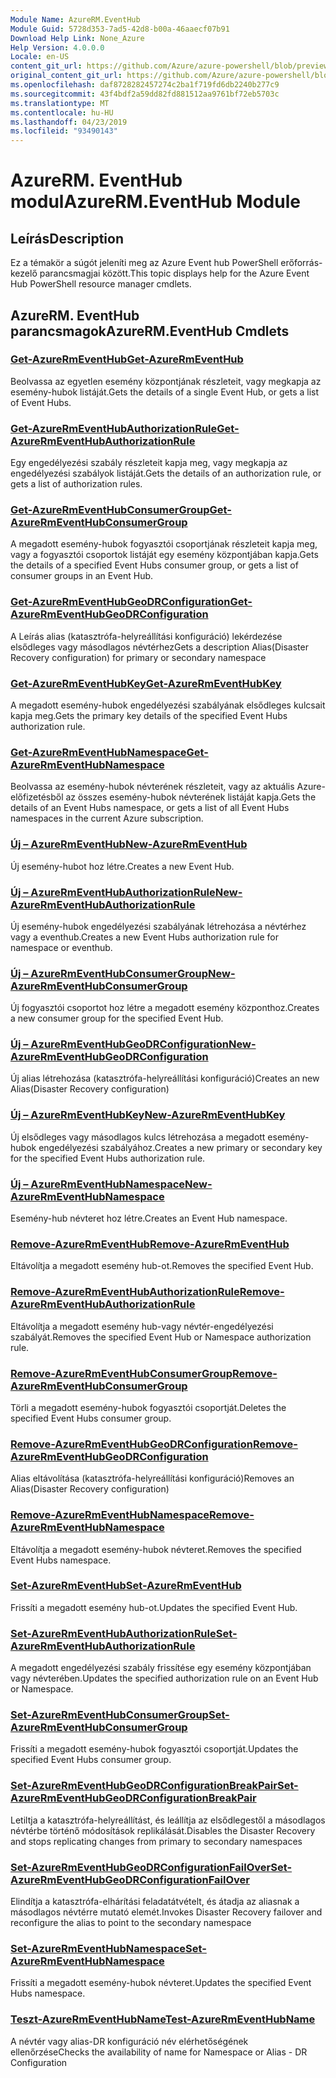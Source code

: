 ```yaml
---
Module Name: AzureRM.EventHub
Module Guid: 5728d353-7ad5-42d8-b00a-46aaecf07b91
Download Help Link: None_Azure
Help Version: 4.0.0.0
Locale: en-US
content_git_url: https://github.com/Azure/azure-powershell/blob/preview/src/ResourceManager/EventHub/Commands.EventHub/help/AzureRM.EventHub.md
original_content_git_url: https://github.com/Azure/azure-powershell/blob/preview/src/ResourceManager/EventHub/Commands.EventHub/help/AzureRM.EventHub.md
ms.openlocfilehash: daf8728282457274c2ba1f719fd6db2240b277c9
ms.sourcegitcommit: 43f4bdf2a59dd82fd881512aa9761bf72eb5703c
ms.translationtype: MT
ms.contentlocale: hu-HU
ms.lasthandoff: 04/23/2019
ms.locfileid: "93490143"
---
```

# <span data-ttu-id="a6eb2-101">AzureRM. EventHub modul</span><span class="sxs-lookup"><span data-stu-id="a6eb2-101">AzureRM.EventHub Module</span></span>
## <span data-ttu-id="a6eb2-102">Leírás</span><span class="sxs-lookup"><span data-stu-id="a6eb2-102">Description</span></span>
<span data-ttu-id="a6eb2-103">Ez a témakör a súgót jeleníti meg az Azure Event hub PowerShell erőforrás-kezelő parancsmagjai között.</span><span class="sxs-lookup"><span data-stu-id="a6eb2-103">This topic displays help for the Azure Event Hub PowerShell resource manager cmdlets.</span></span>

## <span data-ttu-id="a6eb2-104">AzureRM. EventHub parancsmagok</span><span class="sxs-lookup"><span data-stu-id="a6eb2-104">AzureRM.EventHub Cmdlets</span></span>
### [<span data-ttu-id="a6eb2-105">Get-AzureRmEventHub</span><span class="sxs-lookup"><span data-stu-id="a6eb2-105">Get-AzureRmEventHub</span></span>](Get-AzureRmEventHub.md)
<span data-ttu-id="a6eb2-106">Beolvassa az egyetlen esemény központjának részleteit, vagy megkapja az esemény-hubok listáját.</span><span class="sxs-lookup"><span data-stu-id="a6eb2-106">Gets the details of a single Event Hub, or gets a list of Event Hubs.</span></span>

### [<span data-ttu-id="a6eb2-107">Get-AzureRmEventHubAuthorizationRule</span><span class="sxs-lookup"><span data-stu-id="a6eb2-107">Get-AzureRmEventHubAuthorizationRule</span></span>](Get-AzureRmEventHubAuthorizationRule.md)
<span data-ttu-id="a6eb2-108">Egy engedélyezési szabály részleteit kapja meg, vagy megkapja az engedélyezési szabályok listáját.</span><span class="sxs-lookup"><span data-stu-id="a6eb2-108">Gets the details of an authorization rule, or gets a list of authorization rules.</span></span>

### [<span data-ttu-id="a6eb2-109">Get-AzureRmEventHubConsumerGroup</span><span class="sxs-lookup"><span data-stu-id="a6eb2-109">Get-AzureRmEventHubConsumerGroup</span></span>](Get-AzureRmEventHubConsumerGroup.md)
<span data-ttu-id="a6eb2-110">A megadott esemény-hubok fogyasztói csoportjának részleteit kapja meg, vagy a fogyasztói csoportok listáját egy esemény központjában kapja.</span><span class="sxs-lookup"><span data-stu-id="a6eb2-110">Gets the details of a specified Event Hubs consumer group, or gets a list of consumer groups in an Event Hub.</span></span>

### [<span data-ttu-id="a6eb2-111">Get-AzureRmEventHubGeoDRConfiguration</span><span class="sxs-lookup"><span data-stu-id="a6eb2-111">Get-AzureRmEventHubGeoDRConfiguration</span></span>](Get-AzureRmEventHubGeoDRConfiguration.md)
<span data-ttu-id="a6eb2-112">A Leírás alias (katasztrófa-helyreállítási konfiguráció) lekérdezése elsődleges vagy másodlagos névtérhez</span><span class="sxs-lookup"><span data-stu-id="a6eb2-112">Gets a description Alias(Disaster Recovery configuration) for primary or secondary namespace</span></span>

### [<span data-ttu-id="a6eb2-113">Get-AzureRmEventHubKey</span><span class="sxs-lookup"><span data-stu-id="a6eb2-113">Get-AzureRmEventHubKey</span></span>](Get-AzureRmEventHubKey.md)
<span data-ttu-id="a6eb2-114">A megadott esemény-hubok engedélyezési szabályának elsődleges kulcsait kapja meg.</span><span class="sxs-lookup"><span data-stu-id="a6eb2-114">Gets the primary key details of the specified Event Hubs authorization rule.</span></span>

### [<span data-ttu-id="a6eb2-115">Get-AzureRmEventHubNamespace</span><span class="sxs-lookup"><span data-stu-id="a6eb2-115">Get-AzureRmEventHubNamespace</span></span>](Get-AzureRmEventHubNamespace.md)
<span data-ttu-id="a6eb2-116">Beolvassa az esemény-hubok névterének részleteit, vagy az aktuális Azure-előfizetésből az összes esemény-hubok névterének listáját kapja.</span><span class="sxs-lookup"><span data-stu-id="a6eb2-116">Gets the details of an Event Hubs namespace, or gets a list of all Event Hubs namespaces in the current Azure subscription.</span></span>

### [<span data-ttu-id="a6eb2-117">Új – AzureRmEventHub</span><span class="sxs-lookup"><span data-stu-id="a6eb2-117">New-AzureRmEventHub</span></span>](New-AzureRmEventHub.md)
<span data-ttu-id="a6eb2-118">Új esemény-hubot hoz létre.</span><span class="sxs-lookup"><span data-stu-id="a6eb2-118">Creates a new Event Hub.</span></span>

### [<span data-ttu-id="a6eb2-119">Új – AzureRmEventHubAuthorizationRule</span><span class="sxs-lookup"><span data-stu-id="a6eb2-119">New-AzureRmEventHubAuthorizationRule</span></span>](New-AzureRmEventHubAuthorizationRule.md)
<span data-ttu-id="a6eb2-120">Új esemény-hubok engedélyezési szabályának létrehozása a névtérhez vagy a eventhub.</span><span class="sxs-lookup"><span data-stu-id="a6eb2-120">Creates a new Event Hubs authorization rule for namespace or eventhub.</span></span>

### [<span data-ttu-id="a6eb2-121">Új – AzureRmEventHubConsumerGroup</span><span class="sxs-lookup"><span data-stu-id="a6eb2-121">New-AzureRmEventHubConsumerGroup</span></span>](New-AzureRmEventHubConsumerGroup.md)
<span data-ttu-id="a6eb2-122">Új fogyasztói csoportot hoz létre a megadott esemény központhoz.</span><span class="sxs-lookup"><span data-stu-id="a6eb2-122">Creates a new consumer group for the specified Event Hub.</span></span>

### [<span data-ttu-id="a6eb2-123">Új – AzureRmEventHubGeoDRConfiguration</span><span class="sxs-lookup"><span data-stu-id="a6eb2-123">New-AzureRmEventHubGeoDRConfiguration</span></span>](New-AzureRmEventHubGeoDRConfiguration.md)
<span data-ttu-id="a6eb2-124">Új alias létrehozása (katasztrófa-helyreállítási konfiguráció)</span><span class="sxs-lookup"><span data-stu-id="a6eb2-124">Creates an new Alias(Disaster Recovery configuration)</span></span>

### [<span data-ttu-id="a6eb2-125">Új – AzureRmEventHubKey</span><span class="sxs-lookup"><span data-stu-id="a6eb2-125">New-AzureRmEventHubKey</span></span>](New-AzureRmEventHubKey.md)
<span data-ttu-id="a6eb2-126">Új elsődleges vagy másodlagos kulcs létrehozása a megadott esemény-hubok engedélyezési szabályához.</span><span class="sxs-lookup"><span data-stu-id="a6eb2-126">Creates a new primary or secondary key for the specified Event Hubs authorization rule.</span></span>

### [<span data-ttu-id="a6eb2-127">Új – AzureRmEventHubNamespace</span><span class="sxs-lookup"><span data-stu-id="a6eb2-127">New-AzureRmEventHubNamespace</span></span>](New-AzureRmEventHubNamespace.md)
<span data-ttu-id="a6eb2-128">Esemény-hub névteret hoz létre.</span><span class="sxs-lookup"><span data-stu-id="a6eb2-128">Creates an Event Hub namespace.</span></span>

### [<span data-ttu-id="a6eb2-129">Remove-AzureRmEventHub</span><span class="sxs-lookup"><span data-stu-id="a6eb2-129">Remove-AzureRmEventHub</span></span>](Remove-AzureRmEventHub.md)
<span data-ttu-id="a6eb2-130">Eltávolítja a megadott esemény hub-ot.</span><span class="sxs-lookup"><span data-stu-id="a6eb2-130">Removes the specified Event Hub.</span></span>

### [<span data-ttu-id="a6eb2-131">Remove-AzureRmEventHubAuthorizationRule</span><span class="sxs-lookup"><span data-stu-id="a6eb2-131">Remove-AzureRmEventHubAuthorizationRule</span></span>](Remove-AzureRmEventHubAuthorizationRule.md)
<span data-ttu-id="a6eb2-132">Eltávolítja a megadott esemény hub-vagy névtér-engedélyezési szabályát.</span><span class="sxs-lookup"><span data-stu-id="a6eb2-132">Removes the specified Event Hub or Namespace authorization rule.</span></span>

### [<span data-ttu-id="a6eb2-133">Remove-AzureRmEventHubConsumerGroup</span><span class="sxs-lookup"><span data-stu-id="a6eb2-133">Remove-AzureRmEventHubConsumerGroup</span></span>](Remove-AzureRmEventHubConsumerGroup.md)
<span data-ttu-id="a6eb2-134">Törli a megadott esemény-hubok fogyasztói csoportját.</span><span class="sxs-lookup"><span data-stu-id="a6eb2-134">Deletes the specified Event Hubs consumer group.</span></span>

### [<span data-ttu-id="a6eb2-135">Remove-AzureRmEventHubGeoDRConfiguration</span><span class="sxs-lookup"><span data-stu-id="a6eb2-135">Remove-AzureRmEventHubGeoDRConfiguration</span></span>](Remove-AzureRmEventHubGeoDRConfiguration.md)
<span data-ttu-id="a6eb2-136">Alias eltávolítása (katasztrófa-helyreállítási konfiguráció)</span><span class="sxs-lookup"><span data-stu-id="a6eb2-136">Removes an Alias(Disaster Recovery configuration)</span></span>

### [<span data-ttu-id="a6eb2-137">Remove-AzureRmEventHubNamespace</span><span class="sxs-lookup"><span data-stu-id="a6eb2-137">Remove-AzureRmEventHubNamespace</span></span>](Remove-AzureRmEventHubNamespace.md)
<span data-ttu-id="a6eb2-138">Eltávolítja a megadott esemény-hubok névteret.</span><span class="sxs-lookup"><span data-stu-id="a6eb2-138">Removes the specified Event Hubs namespace.</span></span>

### [<span data-ttu-id="a6eb2-139">Set-AzureRmEventHub</span><span class="sxs-lookup"><span data-stu-id="a6eb2-139">Set-AzureRmEventHub</span></span>](Set-AzureRmEventHub.md)
<span data-ttu-id="a6eb2-140">Frissíti a megadott esemény hub-ot.</span><span class="sxs-lookup"><span data-stu-id="a6eb2-140">Updates the specified Event Hub.</span></span>

### [<span data-ttu-id="a6eb2-141">Set-AzureRmEventHubAuthorizationRule</span><span class="sxs-lookup"><span data-stu-id="a6eb2-141">Set-AzureRmEventHubAuthorizationRule</span></span>](Set-AzureRmEventHubAuthorizationRule.md)
<span data-ttu-id="a6eb2-142">A megadott engedélyezési szabály frissítése egy esemény központjában vagy névterében.</span><span class="sxs-lookup"><span data-stu-id="a6eb2-142">Updates the specified authorization rule on an Event Hub or Namespace.</span></span>

### [<span data-ttu-id="a6eb2-143">Set-AzureRmEventHubConsumerGroup</span><span class="sxs-lookup"><span data-stu-id="a6eb2-143">Set-AzureRmEventHubConsumerGroup</span></span>](Set-AzureRmEventHubConsumerGroup.md)
<span data-ttu-id="a6eb2-144">Frissíti a megadott esemény-hubok fogyasztói csoportját.</span><span class="sxs-lookup"><span data-stu-id="a6eb2-144">Updates the specified Event Hubs consumer group.</span></span>

### [<span data-ttu-id="a6eb2-145">Set-AzureRmEventHubGeoDRConfigurationBreakPair</span><span class="sxs-lookup"><span data-stu-id="a6eb2-145">Set-AzureRmEventHubGeoDRConfigurationBreakPair</span></span>](Set-AzureRmEventHubGeoDRConfigurationBreakPair.md)
<span data-ttu-id="a6eb2-146">Letiltja a katasztrófa-helyreállítást, és leállítja az elsődlegestől a másodlagos névtérbe történő módosítások replikálását.</span><span class="sxs-lookup"><span data-stu-id="a6eb2-146">Disables the Disaster Recovery and stops replicating changes from primary to secondary namespaces</span></span>

### [<span data-ttu-id="a6eb2-147">Set-AzureRmEventHubGeoDRConfigurationFailOver</span><span class="sxs-lookup"><span data-stu-id="a6eb2-147">Set-AzureRmEventHubGeoDRConfigurationFailOver</span></span>](Set-AzureRmEventHubGeoDRConfigurationFailOver.md)
<span data-ttu-id="a6eb2-148">Elindítja a katasztrófa-elhárítási feladatátvételt, és átadja az aliasnak a másodlagos névtérre mutató elemét.</span><span class="sxs-lookup"><span data-stu-id="a6eb2-148">Invokes Disaster Recovery failover and reconfigure the alias to point to the secondary namespace</span></span>

### [<span data-ttu-id="a6eb2-149">Set-AzureRmEventHubNamespace</span><span class="sxs-lookup"><span data-stu-id="a6eb2-149">Set-AzureRmEventHubNamespace</span></span>](Set-AzureRmEventHubNamespace.md)
<span data-ttu-id="a6eb2-150">Frissíti a megadott esemény-hubok névteret.</span><span class="sxs-lookup"><span data-stu-id="a6eb2-150">Updates the specified Event Hubs namespace.</span></span>

### [<span data-ttu-id="a6eb2-151">Teszt-AzureRmEventHubName</span><span class="sxs-lookup"><span data-stu-id="a6eb2-151">Test-AzureRmEventHubName</span></span>](Test-AzureRmEventHubName.md)
<span data-ttu-id="a6eb2-152">A névtér vagy alias-DR konfiguráció név elérhetőségének ellenőrzése</span><span class="sxs-lookup"><span data-stu-id="a6eb2-152">Checks the availability of name for Namespace or Alias - DR Configuration</span></span>
